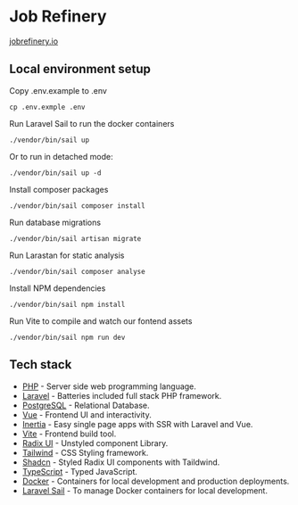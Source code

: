 # Job Refinery

[jobrefinery.io](https://jobrefinery.io)

## Local environment setup

Copy .env.example to .env

```
cp .env.exmple .env
```

Run Laravel Sail to run the docker containers

```
./vendor/bin/sail up
```

Or to run in detached mode:

```
./vendor/bin/sail up -d
```

Install composer packages

```
./vendor/bin/sail composer install
```

Run database migrations

```
./vendor/bin/sail artisan migrate
```

Run Larastan for static analysis

```
./vendor/bin/sail composer analyse
```

Install NPM dependencies

```
./vendor/bin/sail npm install
```

Run Vite to compile and watch our fontend assets

```
./vendor/bin/sail npm run dev
```

## Tech stack

-   [PHP](https://www.php.net/) - Server side web programming language.
-   [Laravel](https://laravel.com/) - Batteries included full stack PHP framework.
-   [PostgreSQL](https://www.postgresql.org/) - Relational Database.
-   [Vue](https://vuejs.org/) - Frontend UI and interactivity.
-   [Inertia](https://inertiajs.com/) - Easy single page apps with SSR with Laravel and Vue.
-   [Vite](https://vitejs.dev/) - Frontend build tool.
-   [Radix UI](https://www.radix-ui.com/) - Unstyled component Library.
-   [Tailwind](https://tailwindcss.com/) - CSS Styling framework.
-   [Shadcn](https://ui.shadcn.com/) - Styled Radix UI components with Taildwind.
-   [TypeScript](https://www.typescriptlang.org/) - Typed JavaScript.
-   [Docker](https://www.docker.com/) - Containers for local development and production deployments.
-   [Laravel Sail](https://laravel.com/docs/11.x/sail) - To manage Docker containers for local development.
